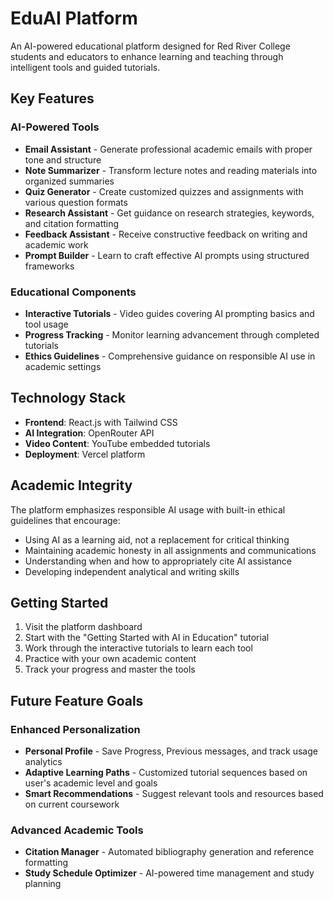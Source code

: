 # EduAI Platform

An AI-powered educational platform designed for Red River College students and educators to enhance learning and teaching through intelligent tools and guided tutorials.

## Key Features

### AI-Powered Tools
- **Email Assistant** - Generate professional academic emails with proper tone and structure
- **Note Summarizer** - Transform lecture notes and reading materials into organized summaries
- **Quiz Generator** - Create customized quizzes and assignments with various question formats
- **Research Assistant** - Get guidance on research strategies, keywords, and citation formatting
- **Feedback Assistant** - Receive constructive feedback on writing and academic work
- **Prompt Builder** - Learn to craft effective AI prompts using structured frameworks

### Educational Components
- **Interactive Tutorials** - Video guides covering AI prompting basics and tool usage
- **Progress Tracking** - Monitor learning advancement through completed tutorials
- **Ethics Guidelines** - Comprehensive guidance on responsible AI use in academic settings

## Technology Stack

- **Frontend**: React.js with Tailwind CSS
- **AI Integration**: OpenRouter API
- **Video Content**: YouTube embedded tutorials
- **Deployment**: Vercel platform

## Academic Integrity

The platform emphasizes responsible AI usage with built-in ethical guidelines that encourage:
- Using AI as a learning aid, not a replacement for critical thinking
- Maintaining academic honesty in all assignments and communications
- Understanding when and how to appropriately cite AI assistance
- Developing independent analytical and writing skills

## Getting Started

1. Visit the platform dashboard
2. Start with the "Getting Started with AI in Education" tutorial
3. Work through the interactive tutorials to learn each tool
4. Practice with your own academic content
5. Track your progress and master the tools

## Future Feature Goals

### Enhanced Personalization
- **Personal Profile** - Save Progress, Previous messages, and track usage analytics 
- **Adaptive Learning Paths** - Customized tutorial sequences based on user's academic level and goals
- **Smart Recommendations** - Suggest relevant tools and resources based on current coursework

### Advanced Academic Tools
- **Citation Manager** - Automated bibliography generation and reference formatting
- **Study Schedule Optimizer** - AI-powered time management and study planning
